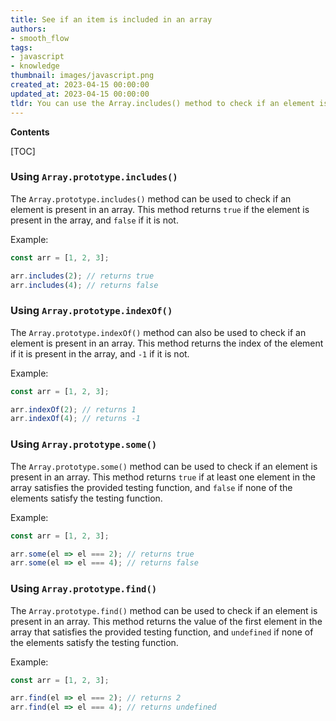 ```yaml
---
title: See if an item is included in an array
authors:
- smooth_flow
tags:
- javascript
- knowledge
thumbnail: images/javascript.png
created_at: 2023-04-15 00:00:00
updated_at: 2023-04-15 00:00:00
tldr: You can use the Array.includes() method to check if an element is present in an array.
---
```


**Contents**

[TOC]

### Using `Array.prototype.includes()`

The `Array.prototype.includes()` method can be used to check if an element is present in an array. This method returns `true` if the element is present in the array, and `false` if it is not.

Example:

```js
const arr = [1, 2, 3];

arr.includes(2); // returns true
arr.includes(4); // returns false
```

### Using `Array.prototype.indexOf()`

The `Array.prototype.indexOf()` method can also be used to check if an element is present in an array. This method returns the index of the element if it is present in the array, and `-1` if it is not.

Example:

```js
const arr = [1, 2, 3];

arr.indexOf(2); // returns 1
arr.indexOf(4); // returns -1
```

### Using `Array.prototype.some()`

The `Array.prototype.some()` method can be used to check if an element is present in an array. This method returns `true` if at least one element in the array satisfies the provided testing function, and `false` if none of the elements satisfy the testing function.

Example:

```js
const arr = [1, 2, 3];

arr.some(el => el === 2); // returns true
arr.some(el => el === 4); // returns false
```

### Using `Array.prototype.find()`

The `Array.prototype.find()` method can be used to check if an element is present in an array. This method returns the value of the first element in the array that satisfies the provided testing function, and `undefined` if none of the elements satisfy the testing function.

Example:

```js
const arr = [1, 2, 3];

arr.find(el => el === 2); // returns 2
arr.find(el => el === 4); // returns undefined
```
